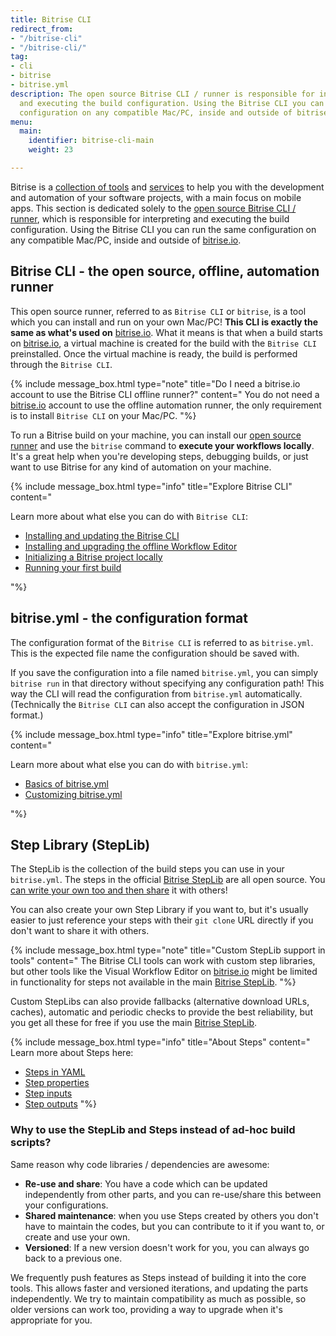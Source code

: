 ```yaml
---
title: Bitrise CLI
redirect_from:
- "/bitrise-cli"
- "/bitrise-cli/"
tag:
- cli
- bitrise
- bitrise.yml
description: The open source Bitrise CLI / runner is responsible for interpreting
  and executing the build configuration. Using the Bitrise CLI you can run the same
  configuration on any compatible Mac/PC, inside and outside of bitrise.io.
menu:
  main:
    identifier: bitrise-cli-main
    weight: 23

---
```

Bitrise is a [collection of tools](https://devcenter.bitrise.io/tools/bitrise-tools/) and [services](https://www.bitrise.io) to help you with the development and automation of your software projects, with a main focus on mobile apps. This section is dedicated solely to the [open source Bitrise CLI / runner](https://github.com/bitrise-io/bitrise), which is responsible for interpreting and executing the build configuration. Using the Bitrise CLI you can run the same configuration on any compatible Mac/PC, inside and outside of [bitrise.io](https://www.bitrise.io).

## Bitrise CLI - the open source, offline, automation runner

This open source runner, referred to as `Bitrise CLI` or `bitrise`, is a tool which you can install and run on your own Mac/PC! **This CLI is exactly the same as what's used on** [bitrise.io](https://www.bitrise.io). What it means is that when a build starts on [bitrise.io](https://www.bitrise.io), a virtual machine is created for the build with the `Bitrise CLI` preinstalled. Once the virtual machine is ready, the build is performed through the `Bitrise CLI`.

{% include message_box.html type="note" title="Do I need a bitrise.io account to use the Bitrise CLI offline runner?" content=" You do not need a [bitrise.io](https://www.bitrise.io) account to use the offline automation runner, the only requirement is to install `Bitrise CLI` on your Mac/PC.  "%}

To run a Bitrise build on your machine, you can install our [open source runner](https://www.bitrise.io/cli) and use the `bitrise` command to **execute your workflows locally**. It's a great help when you're developing steps, debugging builds, or just want to use Bitrise for any kind of automation on your machine.

{% include message_box.html type="info" title="Explore Bitrise CLI" content="

Learn more about what else you can do with `Bitrise CLI`:

* [Installing and updating the Bitrise CLI](/bitrise-cli/installation/)
* [Installing and upgrading the offline Workflow Editor](/bitrise-cli/offline-workflow-editor/)
* [Initializing a Bitrise project locally](/bitrise-cli/initializing-a-bitrise-project-locally/)
* [Running your first build](/bitrise-cli/run-your-first-build/)

"%}

## bitrise.yml - the configuration format

The configuration format of the `Bitrise CLI` is referred to as `bitrise.yml`. This is the expected file name the configuration should be saved with.

If you save the configuration into a file named `bitrise.yml`, you can simply `bitrise run` in that directory without specifying any configuration path! This way the CLI will read the configuration from `bitrise.yml` automatically.  (Technically the `Bitrise CLI` can also accept the configuration in JSON format.)

{% include message_box.html type="info" title="Explore bitrise.yml" content="

Learn more about what else you can do with `bitrise.yml`:

* [Basics of bitrise.yml](/bitrise-cli/basics-of-bitrise-yml/)
* [Customizing bitrise.yml](/bitrise-cli/customizing-bitrise-yml/)

"%}

## Step Library (StepLib)

The StepLib is the collection of the build steps you can use in your `bitrise.yml`. The steps in the official [Bitrise StepLib](https://github.com/bitrise-io/bitrise-steplib) are all open source. You [can write your own too and then share](/bitrise-cli/create-your-own-step/) it with others!

You can also create your own Step Library if you want to, but it's usually easier to just reference your steps with their `git clone` URL directly if you don't want to share it with others.

{% include message_box.html type="note" title="Custom StepLib support in tools" content=" The Bitrise CLI tools can work with custom step libraries, but other tools like the Visual Workflow Editor on [bitrise.io](https://www.bitrise.io) might be limited in functionality for steps not available in the main [Bitrise StepLib](https://github.com/bitrise-io/bitrise-steplib). "%}

Custom StepLibs can also provide fallbacks (alternative download URLs, caches), automatic and periodic checks to provide the best reliability, but you get all these for free if you use the main [Bitrise StepLib](https://github.com/bitrise-io/bitrise-steplib).

{% include message_box.html type="info" title="About Steps" content=" Learn more about Steps here:

* [Steps in YAML](/bitrise-cli/steps/)
* [Step properties](/bitrise-cli/step-properties/)
* [Step inputs](/bitrise-cli/step-inputs/)
* [Step outputs](/bitrise-cli/step-outputs/) "%}

### Why to use the StepLib and Steps instead of ad-hoc build scripts?

Same reason why code libraries / dependencies are awesome:

* **Re-use and share**: You have a code which can be updated independently from other parts, and you can re-use/share this between your configurations.
* **Shared maintenance**: when you use Steps created by others you don't have to maintain the codes, but you can contribute to it if you want to, or create and use your own.
* **Versioned**: If a new version doesn't work for you, you can always go back to a previous one.

We frequently push features as Steps instead of building it into the core tools. This allows faster and versioned iterations, and updating the parts independently. We try to maintain compatibility as much as possible, so older versions can work too, providing a way to upgrade when it's appropriate for you.